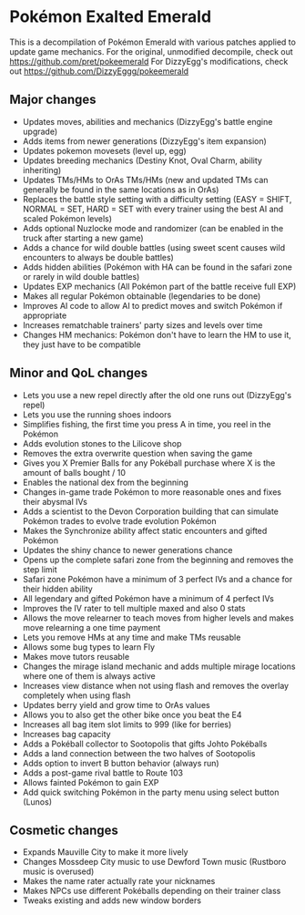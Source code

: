 # Pokémon Exalted Emerald

This is a decompilation of Pokémon Emerald with various patches applied to update game mechanics.
For the original, unmodified decompile, check out <https://github.com/pret/pokeemerald>
For DizzyEgg's modifications, check out <https://github.com/DizzyEggg/pokeemerald>

## Major changes

- Updates moves, abilities and mechanics (DizzyEgg's battle engine upgrade)
- Adds items from newer generations (DizzyEgg's item expansion)
- Updates pokemon movesets (level up, egg)
- Updates breeding mechanics (Destiny Knot, Oval Charm, ability inheriting)
- Updates TMs/HMs to OrAs TMs/HMs (new and updated TMs can generally be found in the same locations as in OrAs)
- Replaces the battle style setting with a difficulty setting (EASY = SHIFT, NORMAL = SET, HARD = SET with every trainer using the best AI and scaled Pokémon levels)
- Adds optional Nuzlocke mode and randomizer (can be enabled in the truck after starting a new game)
- Adds a chance for wild double battles (using sweet scent causes wild encounters to always be double battles)
- Adds hidden abilities (Pokémon with HA can be found in the safari zone or rarely in wild double battles)
- Updates EXP mechanics (All Pokémon part of the battle receive full EXP)
- Makes all regular Pokémon obtainable (legendaries to be done)
- Improves AI code to allow AI to predict moves and switch Pokémon if appropriate
- Increases rematchable trainers' party sizes and levels over time
- Changes HM mechanics: Pokémon don't have to learn the HM to use it, they just have to be compatible

## Minor and QoL changes

- Lets you use a new repel directly after the old one runs out (DizzyEgg's repel)
- Lets you use the running shoes indoors
- Simplifies fishing, the first time you press A in time, you reel in the Pokémon
- Adds evolution stones to the Lilicove shop
- Removes the extra overwrite question when saving the game
- Gives you X Premier Balls for any Pokéball purchase where X is the amount of balls bought / 10
- Enables the national dex from the beginning
- Changes in-game trade Pokémon to more reasonable ones and fixes their abysmal IVs
- Adds a scientist to the Devon Corporation building that can simulate Pokémon trades to evolve trade evolution Pokémon
- Makes the Synchronize ability affect static encounters and gifted Pokémon
- Updates the shiny chance to newer generations chance
- Opens up the complete safari zone from the beginning and removes the step limit
- Safari zone Pokémon have a minimum of 3 perfect IVs and a chance for their hidden ability
- All legendary and gifted Pokémon have a minimum of 4 perfect IVs
- Improves the IV rater to tell multiple maxed and also 0 stats
- Allows the move relearner to teach moves from higher levels and makes move relearning a one time payment
- Lets you remove HMs at any time and make TMs reusable
- Allows some bug types to learn Fly
- Makes move tutors reusable
- Changes the mirage island mechanic and adds multiple mirage locations where one of them is always active
- Increases view distance when not using flash and removes the overlay completely when using flash
- Updates berry yield and grow time to OrAs values
- Allows you to also get the other bike once you beat the E4
- Increases all bag item slot limits to 999 (like for berries) 
- Increases bag capacity
- Adds a Pokéball collector to Sootopolis that gifts Johto Pokéballs
- Adds a land connection between the two halves of Sootopolis
- Adds option to invert B button behavior (always run)
- Adds a post-game rival battle to Route 103
- Allows fainted Pokémon to gain EXP
- Add quick switching Pokémon in the party menu using select button (Lunos)

## Cosmetic changes

- Expands Mauville City to make it more lively
- Changes Mossdeep City music to use Dewford Town music (Rustboro music is overused)
- Makes the name rater actually rate your nicknames
- Makes NPCs use different Pokéballs depending on their trainer class
- Tweaks existing and adds new window borders
